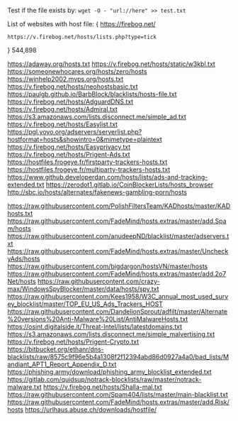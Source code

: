 Test if the file exists by: ``` wget -O - "url://here" >> test.txt ```

List of websites with host file:
  {
    https://firebog.net/
    
    https://v.firebog.net/hosts/lists.php?type=tick
  }
544,898

https://adaway.org/hosts.txt
https://v.firebog.net/hosts/static/w3kbl.txt
https://someonewhocares.org/hosts/zero/hosts
https://winhelp2002.mvps.org/hosts.txt
https://v.firebog.net/hosts/neohostsbasic.txt
https://paulgb.github.io/BarbBlock/blacklists/hosts-file.txt
https://v.firebog.net/hosts/AdguardDNS.txt
https://v.firebog.net/hosts/Admiral.txt
https://s3.amazonaws.com/lists.disconnect.me/simple_ad.txt
https://v.firebog.net/hosts/Easylist.txt
https://pgl.yoyo.org/adservers/serverlist.php?hostformat=hosts&showintro=0&mimetype=plaintext
https://v.firebog.net/hosts/Easyprivacy.txt
https://v.firebog.net/hosts/Prigent-Ads.txt
https://hostfiles.frogeye.fr/firstparty-trackers-hosts.txt
https://hostfiles.frogeye.fr/multiparty-trackers-hosts.txt
https://www.github.developerdan.com/hosts/lists/ads-and-tracking-extended.txt
https://zerodot1.gitlab.io/CoinBlockerLists/hosts_browser
http://sbc.io/hosts/alternates/fakenews-gambling-porn/hosts


https://raw.githubusercontent.com/PolishFiltersTeam/KADhosts/master/KADhosts.txt
https://raw.githubusercontent.com/FadeMind/hosts.extras/master/add.Spam/hosts
https://raw.githubusercontent.com/anudeepND/blacklist/master/adservers.txt
https://raw.githubusercontent.com/FadeMind/hosts.extras/master/UncheckyAds/hosts
https://raw.githubusercontent.com/bigdargon/hostsVN/master/hosts
https://raw.githubusercontent.com/FadeMind/hosts.extras/master/add.2o7Net/hosts
https://raw.githubusercontent.com/crazy-max/WindowsSpyBlocker/master/data/hosts/spy.txt
https://raw.githubusercontent.com/Kees1958/W3C_annual_most_used_survey_blocklist/master/TOP_EU_US_Ads_Trackers_HOST
https://raw.githubusercontent.com/DandelionSprout/adfilt/master/Alternate%20versions%20Anti-Malware%20List/AntiMalwareHosts.txt
https://osint.digitalside.it/Threat-Intel/lists/latestdomains.txt
https://s3.amazonaws.com/lists.disconnect.me/simple_malvertising.txt
https://v.firebog.net/hosts/Prigent-Crypto.txt
https://bitbucket.org/ethanr/dns-blacklists/raw/8575c9f96e5b4a1308f2f12394abd86d0927a4a0/bad_lists/Mandiant_APT1_Report_Appendix_D.txt
https://phishing.army/download/phishing_army_blocklist_extended.txt
https://gitlab.com/quidsup/notrack-blocklists/raw/master/notrack-malware.txt
https://v.firebog.net/hosts/Shalla-mal.txt
https://raw.githubusercontent.com/Spam404/lists/master/main-blacklist.txt
https://raw.githubusercontent.com/FadeMind/hosts.extras/master/add.Risk/hosts
https://urlhaus.abuse.ch/downloads/hostfile/